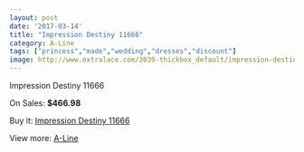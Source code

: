 ```yaml
---
layout: post
date: '2017-03-14'
title: "Impression Destiny 11666"
category: A-Line
tags: ["princess","made","wedding","dresses","discount"]
image: http://www.extralace.com/3039-thickbox_default/impression-destiny-11666.jpg
---
```

Impression Destiny 11666

On Sales: **$466.98**
<a href="https://www.extralace.com/a-line/1436-impression-destiny-11666.html"><amp-img layout="responsive" width="600" height="600" src="//www.extralace.com/3039-thickbox_default/impression-destiny-11666.jpg" alt="Impression Destiny 11666 0" /></a>

Buy it: [Impression Destiny 11666](https://www.extralace.com/a-line/1436-impression-destiny-11666.html "Impression Destiny 11666")

View more: [A-Line](https://www.extralace.com/2-a-line "A-Line")